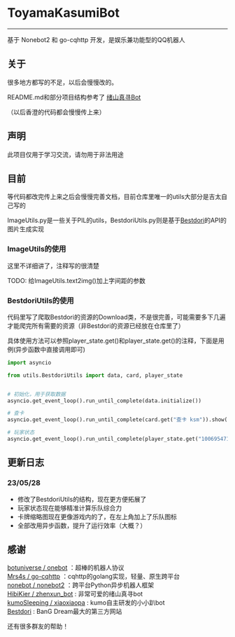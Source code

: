# ToyamaKasumiBot

****
基于 Nonebot2 和 go-cqhttp 开发，是娱乐兼功能型的QQ机器人

## 关于

很多地方都写的不足，以后会慢慢改的。

README.md和部分项目结构参考了 [绪山真寻Bot](https://github.com/HibiKier/zhenxun_bot)

（以后香澄的代码都会慢慢传上来）

## 声明

此项目仅用于学习交流，请勿用于非法用途

## 目前

等代码都改完传上来之后会慢慢完善文档，目前仓库里唯一的utils大部分是吉太自己写的

ImageUtils.py是一些关于PIL的utils，BestdoriUtils.py则是基于[Bestdori](https://bestdori.com/)的API的图片生成实现

### ImageUtils的使用

这里不详细讲了，注释写的很清楚

TODO: 给ImageUtils.text2img()加上字间距的参数

### BestdoriUtils的使用

代码里写了爬取Bestdori的资源的Download类，不是很完善，可能需要多下几遍才能爬完所有需要的资源（非Bestdori的资源已经放在仓库里了）

具体使用方法可以参照player_state.get()和player_state.get()的注释，下面是用例(异步函数中直接调用即可)

```python
import asyncio

from utils.BestdoriUtils import data, card, player_state


# 初始化，用于获取数据
asyncio.get_event_loop().run_until_complete(data.initialize())

# 查卡
asyncio.get_event_loop().run_until_complete(card.get("查卡 ksm")).show()

# 玩家状态
asyncio.get_event_loop().run_until_complete(player_state.get("1006954716", "cn")).show()
```

## 更新日志

### 23/05/28

- 修改了BestdoriUtils的结构，现在更方便拓展了
- 玩家状态现在能够精准计算乐队综合力
- 卡牌缩略图现在更像游戏内的了，在左上角加上了乐队图标
- 全部改用异步函数，提升了运行效率（大概？）

## 感谢

[botuniverse / onebot](https://github.com/botuniverse/onebot) ：超棒的机器人协议  
[Mrs4s / go-cqhttp](https://github.com/Mrs4s/go-cqhttp) ：cqhttp的golang实现，轻量、原生跨平台  
[nonebot / nonebot2](https://github.com/nonebot/nonebot2) ：跨平台Python异步机器人框架  
[HibiKier / zhenxun_bot](https://github.com/HibiKier/zhenxun_bot) : 非常可爱的绪山真寻bot  
[kumoSleeping / xiaoxiaopa](https://github.com/kumoSleeping/xiaoxiaopa) : kumo自主研发的小小趴bot   
[Bestdori](https://bestdori.com/) : BanG Dream最大的第三方网站

还有很多群友的帮助！
